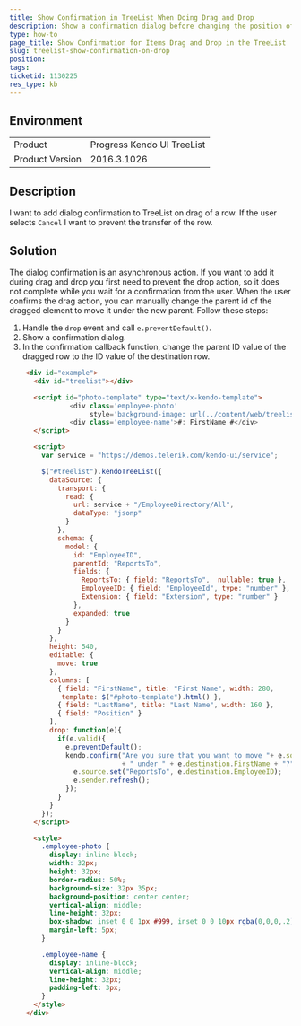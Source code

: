 ```yaml
---
title: Show Confirmation in TreeList When Doing Drag and Drop
description: Show a confirmation dialog before changing the position of a dropped row in the Kendo UI TreeList
type: how-to
page_title: Show Confirmation for Items Drag and Drop in the TreeList | Kendo UI TreeList
slug: treelist-show-confirmation-on-drop
position: 
tags: 
ticketid: 1130225
res_type: kb
---
```


## Environment
<table>
	<tr>
		<td>Product</td>
		<td>Progress Kendo UI TreeList</td>
	</tr>
	<tr>
		<td>Product Version</td>
		<td>2016.3.1026</td>
	</tr>
</table>


## Description
I want to add dialog confirmation to TreeList on drag of a row. If the user selects `Cancel` I want to prevent the transfer of the row.

## Solution
The dialog confirmation is an asynchronous action. If you want to add it during drag and drop you first need to prevent the drop action, so it does not complete while you wait for a confirmation from the user. When the user confirms the drag action, you can manually change the parent id of the dragged element to move it under the new parent. Follow these steps:

1. Handle the `drop` event and call `e.preventDefault()`.
1. Show a confirmation dialog.
1. In the confirmation callback function, change the parent ID value of the dragged row to the ID value of the destination row. 

```html
    <div id="example">
      <div id="treelist"></div>

      <script id="photo-template" type="text/x-kendo-template">
               <div class='employee-photo'
                    style='background-image: url(../content/web/treelist/people/#:data.EmployeeID#.jpg);'></div>
               <div class='employee-name'>#: FirstName #</div>
      </script>

      <script>
        var service = "https://demos.telerik.com/kendo-ui/service";

        $("#treelist").kendoTreeList({
          dataSource: {
            transport: {
              read: {
                url: service + "/EmployeeDirectory/All",
                dataType: "jsonp"
              }
            },
            schema: {
              model: {
                id: "EmployeeID",
                parentId: "ReportsTo",
                fields: {
                  ReportsTo: { field: "ReportsTo",  nullable: true },
                  EmployeeID: { field: "EmployeeId", type: "number" },
                  Extension: { field: "Extension", type: "number" }
                },
                expanded: true
              }
            }
          },
          height: 540,
          editable: {
            move: true
          },
          columns: [
            { field: "FirstName", title: "First Name", width: 280,
             template: $("#photo-template").html() },
            { field: "LastName", title: "Last Name", width: 160 },
            { field: "Position" }
          ],
          drop: function(e){
            if(e.valid){
              e.preventDefault();
              kendo.confirm("Are you sure that you want to move "+ e.source.FirstName 
                            + " under " + e.destination.FirstName + "?").then(function () {
                e.source.set("ReportsTo", e.destination.EmployeeID);
                e.sender.refresh();
              });
            }
          }
        });
      </script>

      <style>
        .employee-photo {
          display: inline-block;
          width: 32px;
          height: 32px;
          border-radius: 50%;
          background-size: 32px 35px;
          background-position: center center;
          vertical-align: middle;
          line-height: 32px;
          box-shadow: inset 0 0 1px #999, inset 0 0 10px rgba(0,0,0,.2);
          margin-left: 5px;
        }

        .employee-name {
          display: inline-block;
          vertical-align: middle;
          line-height: 32px;
          padding-left: 3px;
        }
      </style>
    </div>
```